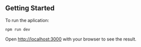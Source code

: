 ## Getting Started

To run the aplication:

```bash
npm run dev
```

Open [http://localhost:3000](http://localhost:3000) with your browser to see the result.

